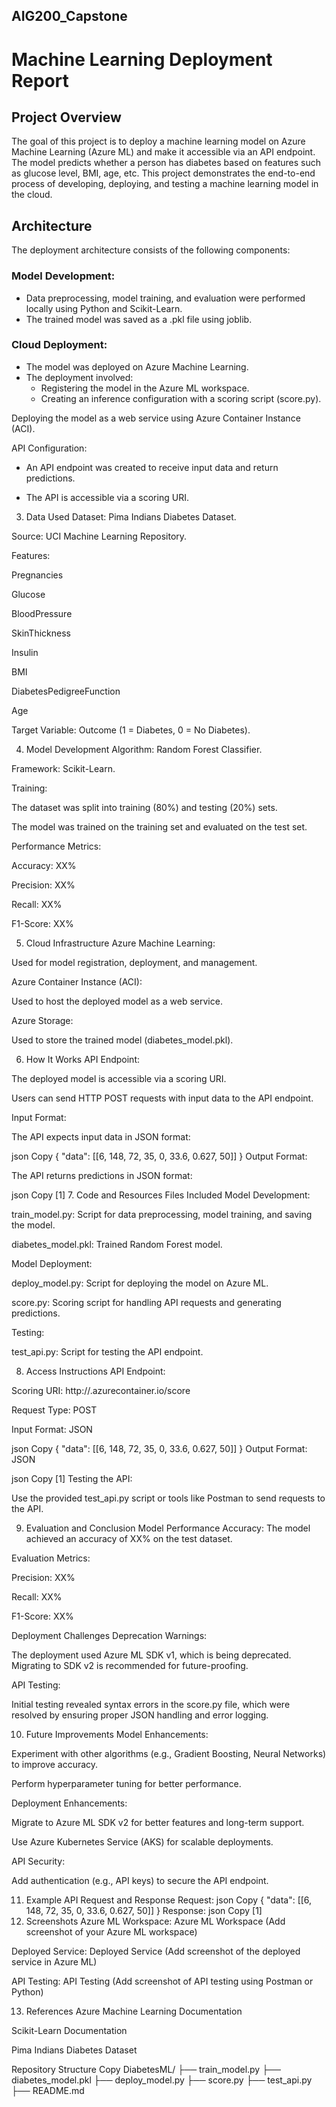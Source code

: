 ## AIG200_Capstone
# Machine Learning Deployment Report

## Project Overview
The goal of this project is to deploy a machine learning model on Azure Machine Learning (Azure ML) and make it accessible via an API endpoint. The model predicts whether a person has diabetes based on features such as glucose level, BMI, age, etc. This project demonstrates the end-to-end process of developing, deploying, and testing a machine learning model in the cloud.

## Architecture
The deployment architecture consists of the following components:

### Model Development:
- Data preprocessing, model training, and evaluation were performed locally using Python and Scikit-Learn.
- The trained model was saved as a .pkl file using joblib.

### Cloud Deployment:
- The model was deployed on Azure Machine Learning.
- The deployment involved:
  - Registering the model in the Azure ML workspace.
  - Creating an inference configuration with a scoring script (score.py).

Deploying the model as a web service using Azure Container Instance (ACI).

API Configuration:

- An API endpoint was created to receive input data and return predictions.

- The API is accessible via a scoring URI.

3. Data Used
Dataset: Pima Indians Diabetes Dataset.

Source: UCI Machine Learning Repository.

Features:

Pregnancies

Glucose

BloodPressure

SkinThickness

Insulin

BMI

DiabetesPedigreeFunction

Age

Target Variable: Outcome (1 = Diabetes, 0 = No Diabetes).

4. Model Development
Algorithm: Random Forest Classifier.

Framework: Scikit-Learn.

Training:

The dataset was split into training (80%) and testing (20%) sets.

The model was trained on the training set and evaluated on the test set.

Performance Metrics:

Accuracy: XX%

Precision: XX%

Recall: XX%

F1-Score: XX%

5. Cloud Infrastructure
Azure Machine Learning:

Used for model registration, deployment, and management.

Azure Container Instance (ACI):

Used to host the deployed model as a web service.

Azure Storage:

Used to store the trained model (diabetes_model.pkl).

6. How It Works
API Endpoint:

The deployed model is accessible via a scoring URI.

Users can send HTTP POST requests with input data to the API endpoint.

Input Format:

The API expects input data in JSON format:

json
Copy
{
  "data": [[6, 148, 72, 35, 0, 33.6, 0.627, 50]]
}
Output Format:

The API returns predictions in JSON format:

json
Copy
[1]
7. Code and Resources
Files Included
Model Development:

train_model.py: Script for data preprocessing, model training, and saving the model.

diabetes_model.pkl: Trained Random Forest model.

Model Deployment:

deploy_model.py: Script for deploying the model on Azure ML.

score.py: Scoring script for handling API requests and generating predictions.

Testing:

test_api.py: Script for testing the API endpoint.

8. Access Instructions
API Endpoint:

Scoring URI: http://<your-service>.azurecontainer.io/score

Request Type: POST

Input Format: JSON

json
Copy
{
  "data": [[6, 148, 72, 35, 0, 33.6, 0.627, 50]]
}
Output Format: JSON

json
Copy
[1]
Testing the API:

Use the provided test_api.py script or tools like Postman to send requests to the API.

9. Evaluation and Conclusion
Model Performance
Accuracy: The model achieved an accuracy of XX% on the test dataset.

Evaluation Metrics:

Precision: XX%

Recall: XX%

F1-Score: XX%

Deployment Challenges
Deprecation Warnings:

The deployment used Azure ML SDK v1, which is being deprecated. Migrating to SDK v2 is recommended for future-proofing.

API Testing:

Initial testing revealed syntax errors in the score.py file, which were resolved by ensuring proper JSON handling and error logging.

10. Future Improvements
Model Enhancements:

Experiment with other algorithms (e.g., Gradient Boosting, Neural Networks) to improve accuracy.

Perform hyperparameter tuning for better performance.

Deployment Enhancements:

Migrate to Azure ML SDK v2 for better features and long-term support.

Use Azure Kubernetes Service (AKS) for scalable deployments.

API Security:

Add authentication (e.g., API keys) to secure the API endpoint.

11. Example API Request and Response
Request:
json
Copy
{
  "data": [[6, 148, 72, 35, 0, 33.6, 0.627, 50]]
}
Response:
json
Copy
[1]
12. Screenshots
Azure ML Workspace:
Azure ML Workspace (Add screenshot of your Azure ML workspace)

Deployed Service:
Deployed Service (Add screenshot of the deployed service in Azure ML)

API Testing:
API Testing (Add screenshot of API testing using Postman or Python)

13. References
Azure Machine Learning Documentation

Scikit-Learn Documentation

Pima Indians Diabetes Dataset

Repository Structure
Copy
DiabetesML/
├── train_model.py
├── diabetes_model.pkl
├── deploy_model.py
├── score.py
├── test_api.py
├── README.md
